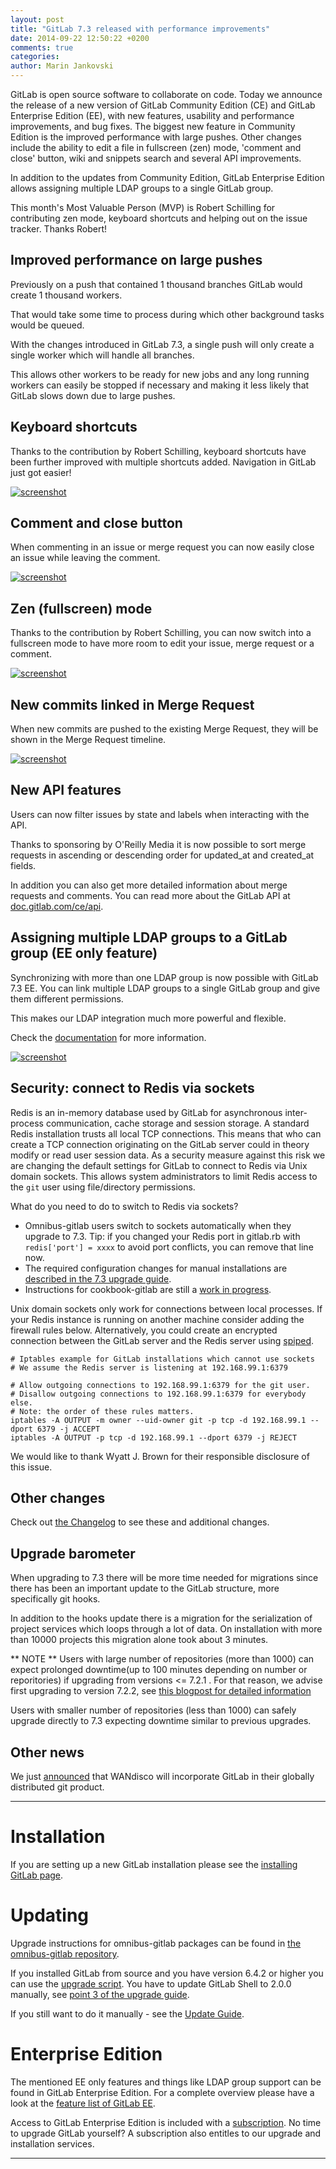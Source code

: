 ```yaml
---
layout: post
title: "GitLab 7.3 released with performance improvements"
date: 2014-09-22 12:50:22 +0200
comments: true
categories:
author: Marin Jankovski
---
```


GitLab is open source software to collaborate on code.
Today we announce the release of a new version of GitLab Community Edition (CE) and GitLab Enterprise Edition (EE), with new features, usability and performance improvements, and bug fixes.
The biggest new feature in Community Edition is the improved performance with large pushes.
Other changes include the ability to edit a file in fullscreen (zen) mode, 'comment and close' button, wiki and snippets search and several API improvements.

In addition to the updates from Community Edition, GitLab Enterprise Edition allows assigning multiple LDAP groups to a single GitLab group.

This month's Most Valuable Person (MVP) is Robert Schilling for contributing zen mode, keyboard shortcuts and helping out on the issue tracker.
Thanks Robert!

<!--more-->

## Improved performance on large pushes

Previously on a push that contained 1 thousand branches GitLab would create 1 thousand workers.

That would take some time to process during which other background tasks would be queued.

With the changes introduced in GitLab 7.3, a single push will only create a single worker which will handle all branches.

This allows other workers to be ready for new jobs and any long running workers can
easily be stopped if necessary and making it less likely that GitLab slows down due to large pushes.


## Keyboard shortcuts

Thanks to the contribution by Robert Schilling, keyboard shortcuts have been further improved with multiple shortcuts added. Navigation in GitLab just got easier!

[![screenshot](/images/7_3/keyboard.png)](/images/7_3/keyboard.png)


## Comment and close button

When commenting in an issue or merge request you can now easily close an issue while leaving the comment.

[![screenshot](/images/7_3/comment_and_close.gif)](/images/7_3/comment_and_close.png)

## Zen (fullscreen) mode

Thanks to the contribution by Robert Schilling, you can now switch into a fullscreen mode to have more room to edit your issue, merge request or a comment.

[![screenshot](/images/7_3/zen.gif)](/images/7_3/zen.gif)


## New commits linked in Merge Request

When new commits are pushed to the existing Merge Request, they will be shown in the Merge Request timeline.

[![screenshot](/images/7_3/linked_commits.png)](/images/7_3/linked_commits.png)

## New API features

Users can now filter issues by state and labels when interacting with the API.

Thanks to sponsoring by O'Reilly Media it is now possible to sort merge requests in ascending or descending order for updated_at and created_at fields.

In addition you can also get more detailed information about merge requests and comments.
You can read more about the GitLab API at [doc.gitlab.com/ce/api](http://doc.gitlab.com/ce/api/README.html).


## Assigning multiple LDAP groups to a GitLab group (EE only feature)

Synchronizing with more than one LDAP group is now possible with GitLab 7.3 EE.
You can link multiple LDAP groups to a single GitLab group and give them different permissions.

This makes our LDAP integration much more powerful and flexible.

Check the [documentation](http://doc.gitlab.com/ee/integration/ldap.html#synchronizing-with-more-than-one-ldap-group-gitlab-ee-7.3-and-newer) for more information.

[![screenshot](/images/7_3/multiple_ldap_groups.png)](/images/7_3/multiple_ldap_groups.png)

## Security: connect to Redis via sockets

Redis is an in-memory database used by GitLab for asynchronous inter-process communication, cache storage and session storage.
A standard Redis installation trusts all local TCP connections.
This means that who can create a TCP connection originating on the GitLab server could in theory modify or read user session data.
As a security measure against this risk we are changing the default settings for GitLab to connect to Redis via Unix domain sockets.
This allows system administrators to limit Redis access to the `git` user using file/directory permissions.

What do you need to do to switch to Redis via sockets?

- Omnibus-gitlab users switch to sockets automatically when they upgrade to 7.3.
Tip: if you changed your Redis port in gitlab.rb with `redis['port'] = xxxx` to avoid port conflicts, you can remove that line now.
- The required configuration changes for manual installations are [described in the 7.3 upgrade guide](https://gitlab.com/gitlab-org/gitlab-ce/blob/master/doc/update/7.2-to-7.3.md).
- Instructions for cookbook-gitlab are still a [work in progress](https://gitlab.com/gitlab-org/cookbook-gitlab/issues/68).

Unix domain sockets only work for connections between local processes.
If your Redis instance is running on another machine consider adding the firewall rules below.
Alternatively, you could create an encrypted connection between the GitLab server and the Redis server using [spiped](http://www.tarsnap.com/spiped.html).

```
# Iptables example for GitLab installations which cannot use sockets
# We assume the Redis server is listening at 192.168.99.1:6379

# Allow outgoing connections to 192.168.99.1:6379 for the git user.
# Disallow outgoing connections to 192.168.99.1:6379 for everybody else.
# Note: the order of these rules matters.
iptables -A OUTPUT -m owner --uid-owner git -p tcp -d 192.168.99.1 --dport 6379 -j ACCEPT
iptables -A OUTPUT -p tcp -d 192.168.99.1 --dport 6379 -j REJECT
```

We would like to thank Wyatt J. Brown for their responsible disclosure of this issue.

## Other changes

Check out [the Changelog](https://gitlab.com/gitlab-org/gitlab-ce/blob/7-3-stable/CHANGELOG) to see these and additional changes.

## Upgrade barometer

When upgrading to 7.3 there will be more time needed for migrations since there has been an important update to the GitLab structure, more specifically git hooks.

In addition to the hooks update there is a migration for the serialization of project services which loops through a lot of data. On installation with more than 10000 projects this migration alone took about 3 minutes.

** NOTE ** Users with large number of repositories (more than 1000) can expect prolonged downtime(up to 100 minutes depending on number or reporitories) if upgrading from versions <= 7.2.1 . For that reason, we advise
first upgrading to version 7.2.2, see [this blogpost for detailed information](https://about.gitlab.com/2014/09/19/gitlab-7-dot-2-2-security-release/#hooks-migration-script)

Users with smaller number of repositories (less than 1000) can safely upgrade directly to 7.3 expecting downtime similar to previous upgrades.

## Other news
We just [announced](https://about.gitlab.com/2014/09/22/wandisco-integrates-gitlab-enterprise-edition-in-their-git-multisite-offering/) that WANdisco will incorporate GitLab in their globally distributed git product.

- - -

# Installation

If you are setting up a new GitLab installation please see the [installing GitLab page](https://www.gitlab.com/installation/).

# Updating

Upgrade instructions for omnibus-gitlab packages can be found in [the omnibus-gitlab repository](https://gitlab.com/gitlab-org/omnibus-gitlab/blob/master/doc/update.md).

If you installed GitLab from source and you have version 6.4.2 or higher you can use the [upgrade script](https://gitlab.com/gitlab-org/gitlab-ce/blob/master/doc/update/upgrader.md).
You have to update GitLab Shell to 2.0.0 manually, see [point 3 of the upgrade guide](https://gitlab.com/gitlab-org/gitlab-ce/blob/master/doc/update/7.2-to-7.3.md#3-update-gitlab-shell).

If you still want to do it manually - see the [Update Guide](https://gitlab.com/gitlab-org/gitlab-ce/blob/master/doc/update/7.2-to-7.3.md).

# Enterprise Edition

The mentioned EE only features and things like LDAP group support can be found in GitLab Enterprise Edition.
For a complete overview please have a look at the [feature list of GitLab EE](http://www.gitlab.com/gitlab-ee/).

Access to GitLab Enterprise Edition is included with a [subscription](http://www.gitlab.com/subscription/).
No time to upgrade GitLab yourself?
A subscription also entitles to our upgrade and installation services.

- - -
